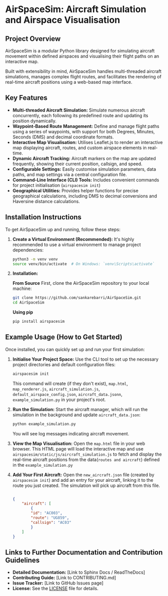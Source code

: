 # AirSpaceSim: Aircraft Simulation and Airspace Visualisation

## Project Overview

AirSpaceSim is a modular Python library designed for simulating aircraft movement within defined airspaces and visualising their flight paths on an interactive map. 

Built with extensibility in mind, AirSpaceSim handles multi-threaded aircraft simulations, manages complex flight routes, and facilitates the rendering of real-time aircraft positions using a web-based map interface.

## Key Features

* **Multi-threaded Aircraft Simulation:** Simulate numerous aircraft concurrently, each following its predefined route and updating its position dynamically.
* **Waypoint-Based Route Management:** Define and manage flight paths using a series of waypoints, with support for both Degrees, Minutes, Seconds (DMS) and decimal coordinate formats.
* **Interactive Map Visualisation:** Utilises Leaflet.js to render an interactive map displaying aircraft, routes, and custom airspace elements in real-time.
* **Dynamic Aircraft Tracking:** Aircraft markers on the map are updated frequently, showing their current position, callsign, and speed.
* **Configurable Settings:** Easily customise simulation parameters, data paths, and map settings via a central configuration file.
* **Command-Line Interface (CLI) Tools:** Includes convenient commands for project initialisation (`airspacesim init`)
* **Geographical Utilities:** Provides helper functions for precise geographical calculations, including DMS to decimal conversions and Haversine distance calculations.

## Installation Instructions

To get AirSpaceSim up and running, follow these steps:

1.  **Create a Virtual Environment (Recommended):**
    It's highly recommended to use a virtual environment to manage project dependencies:
    ```bash
    python3 -m venv venv
    source venv/bin/activate  # On Windows: `venv\Scripts\activate`
    ```

2.  **Installation:**

    **From Source**
    First, clone the AirSpaceSim repository to your local machine:
    ```bash
    git clone https://github.com/sankarebarri/AirSpaceSim.git
    cd AirSpaceSim
    ```
    **Using pip**
    ```bash
    pip install airspacesim
    ```


## Example Usage (How to Get Started)

Once installed, you can quickly set up and run your first simulation:

1.  **Initialise Your Project Space:**
    Use the CLI tool to set up the necessary project directories and default configuration files:
    ```bash
    airspacesim init
    ```
    This command will create (if they don't exist),  `map.html`, `map_renderer.js`, `aircraft_simulation.js`, `default_airspace_config.json`, `aircraft_data.jsonn`,
     `example_simulation.py` in your project's root.



3.  **Run the Simulation:**
    Start the aircraft manager, which will run the simulation in the background and update `aircraft_data.json`:
    ```bash
    python example_simulation.py
    ```
    You will see log messages indicating aircraft movement.

4.  **View the Map Visualisation:**
    Open the `map.html` file in your web browser. This HTML page will load the interactive map and use `airspacesim/static/js/aircraft_simulation.js` to fetch and display the real-time aircraft positions from the data(`routes and aircraft`) defined in the `example_simulation.py`

5.  **Add Your First Aircraft:**
    Open the `new_aircraft.json` file (created by `airspacesim init`) and add an entry for your aircraft, linking it to the route you just created. The simulation will pick up aircraft from this file.

    ```json
    
    {
        "aircraft": [
            {
            "id": "AC003",
            "route": "UG859",
            "callsign": "AC03"
            }
        ]
    }
    ```

## Links to Further Documentation and Contribution Guidelines

* **Detailed Documentation:** [Link to Sphinx Docs / ReadTheDocs]
* **Contributing Guide:** [Link to  CONTRIBUTING.md]
* **Issue Tracker:** [Link to  GitHub Issues page]
* **License:** See the [LICENSE](LICENSE) file for details.